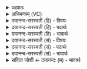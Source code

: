 <details><summary>पदपाठः</summary>

इ॒मौ। ते॒। प॒क्षौ। अ॒जरौ॑। प॒त॒त्रिणौ॑। याभ्या॑म्। रक्षा॑ꣳसि। अ॒प॒हꣳसीत्य॑प॒ऽहꣳसि॑। अ॒ग्ने॒। ताभ्या॑म्। प॒ते॒म॒। सु॒कृता॒मिति॑ सु॒ऽकृता॑म्। ऊ॒ऽइत्यँू॑। लो॒कम्। यत्र॑। ऋष॑यः। ज॒ग्मुः। प्र॒थ॒म॒जा इति॑ प्रथम॒ऽजाः। पु॒रा॒णाः। ५२।
</details>

<details><summary>अधिमन्त्रम् (VC)</summary>

- अग्निर्देवता
- शुनःशेप ऋषिः
- विराडार्षी जगती
- निषादः
</details>

<details><summary>दयानन्द-सरस्वती (हि) - विषयः</summary>

फिर उसी विषय को अगले मन्त्र में कहा है ॥
</details>

<details><summary>दयानन्द-सरस्वती (हि) - पदार्थः</summary>

पदार्थान्वयभाषाः -  हे (अग्ने) अग्नि के समान प्रतापवाले विद्वन् ! (ते) आपके जो (इमौ) ये (पतत्रिणौ) उच्च श्रेणी को प्राप्त हुए (अजरौ) कभी नष्ट नहीं होते अजर-अमर (पक्षौ) कार्य्यकारण रूप समीप के पदार्थ हैं (याभ्याम्) जिनसे आप (रक्षांसि) दुष्ट प्राणियों वा दोषों को (अपहंसि) दूर बहा देते हैं, (ताभ्याम्) उनसे (उ) ही उस (सुकृताम्) सुकृती सज्जनों के (लोकम्) देखने योग्य आनन्द को हम लोग (पतेम) पहुँचें (यत्र) जिस आनन्द में (प्रथमजाः) सर्वव्याप्त परमेश्वर में प्रसिद्ध वा अतिविस्तारयुक्त वेद में प्रसिद्ध अर्थात् उसके जानने से कीर्ति पाये हुए (पुराणाः) पहिले पढ़ने के समय नवीन (ऋषयः) वेदार्थ जाननेवाले विद्वान् ऋषिजन (जग्मुः) पहुँचे ॥५२ ॥
</details>

<details><summary>दयानन्द-सरस्वती (हि) - भावार्थः</summary>

भावार्थभाषाः -  इस मन्त्र में वाचकलुप्तोपमालङ्कार है। जैसे शास्त्रवेत्ता विद्वान् जन दोषों को खोके, धर्म आदि अच्छे गुणों का ग्रहण कर, ब्रह्म को प्राप्त होके, आनन्दयुक्त होते हैं, वैसे उनको पाकर मनुष्यों को भी सुखी होना चाहिये ॥५२ ॥
</details>

<details><summary>दयानन्द-सरस्वती (सं) - विषयः</summary>

पुनस्तमेव विषयमाह ॥
</details>

<details><summary>दयानन्द-सरस्वती (सं) - पदार्थः</summary>

पदार्थान्वयभाषाः -  हे अग्ने ! ते याविमौ पतत्रिणावजरौ पक्षौ स्तो याभ्यां रक्षांस्यपहंसि, ताभ्यामु तं सुकृतां लोकं वयं पतेम, यत्र प्रथमजाः पुराणा ऋषयो जग्मुः ॥५२ ॥
</details>

<details><summary>दयानन्द-सरस्वती (सं) - भावार्थः</summary>

भावार्थभाषाः -  अत्र वाचकलुप्तोपमालङ्कारः। यथाप्ता विद्वांसो दोषान् हत्वा धर्मादिसद्गुणान् गृहीत्वा ब्रह्म प्राप्यानन्दन्ति, तथैतान् प्राप्य मनुष्यैरपि सुखयितव्यम् ॥५२ ॥
</details>

<details><summary>सविता जोशी ← दयानन्दः (म) - भावार्थः</summary>

भावार्थभाषाः -  या मंत्रात वाचकलुप्तोपमालंकार आहे. जसे शास्रवेते विद्वान लोक दोष दूर करून धर्माचे, सद्गुणांचे ग्रहण करतात आणि बृह्मप्राप्ती करून आनंदाने राहतात तसे त्यांच्या संगतीने सर्व माणसांनी सुखी बनले पाहिजे.
</details>